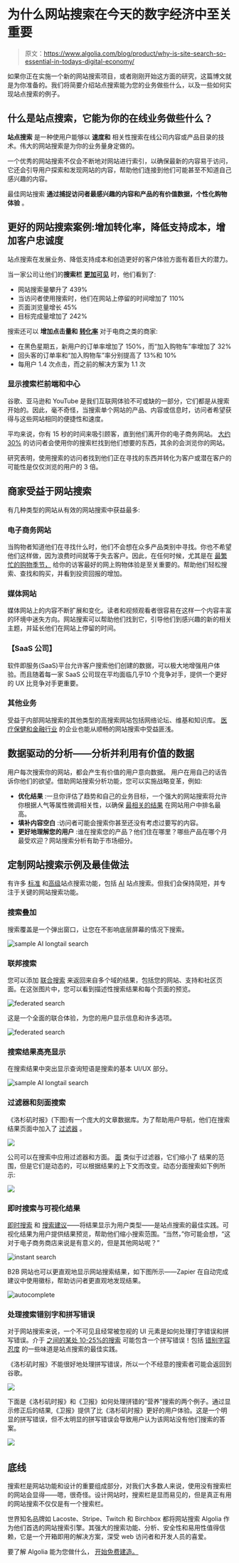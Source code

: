 # 为什么网站搜索在今天的数字经济中至关重要

> 原文：<https://www.algolia.com/blog/product/why-is-site-search-so-essential-in-todays-digital-economy/>

如果你正在实施一个新的网站搜索项目，或者刚刚开始这方面的研究，这篇博文就是为你准备的。我们将简要介绍站点搜索能为您的业务做些什么，以及一些如何实现站点搜索的例子。

## [](#what-is-site-search-and-what-can-it-do-for-your-online-business)什么是站点搜索，它能为你的在线业务做些什么？

**站点搜索** 是一种使用户能够以 **速度和** 相关性搜索在线公司内容或产品目录的技术。伟大的网站搜索是为你的业务量身定做的。

一个优秀的网站搜索不仅会不断地对网站进行索引，以确保最新的内容易于访问，它还会引导用户探索和发现网站的内容，帮助他们连接到他们可能甚至不知道自己感兴趣的内容。

最佳网站搜索 **通过捕捉访问者最感兴趣的内容和产品的有价值数据，个性化购物体验** 。

## [](#the-case-for-better-site-search-increase-conversion-lower-support-costs-grow-customer-loyalty)更好的网站搜索案例:增加转化率，降低支持成本，增加客户忠诚度

站点搜索在发展业务、降低支持成本和创造更好的客户体验方面有着巨大的潜力。

当一家公司让他们的**搜索栏** **[更加可见](https://totheweb.com/blog/b2b-website-usability/increase-website-engagement-with-more-prominent-on-site-search/)** 时，他们看到了:

*   网站搜索量攀升了 439%
*   当访问者使用搜索时，他们在网站上停留的时间增加了 110%
*   页面浏览量增长 45%
*   目标完成量增加了 242%

搜索还可以 **增加点击量和** [**转化率**](https://resources.algolia.com/ecommerce/casestudy-gymshark-retail-2?utm_campaign=FY23_%5Bcust%5D&utm_medium=email&utm_source=one_off&utm_content=BlackFriday_Recommend&utm_2nd_camp=B2B_Ecomm) 对于电商之类的商家:

*   在黑色星期五，新用户的订单率增加了 150%，而“加入购物车”率增加了 32%
*   回头客的订单率和“加入购物车”率分别提高了 13%和 10%
*   每用户 1.4 次点击，而之前的解决方案为 1.1 次

### [](#displaying-the-search-bar-front-and-center)显示搜索栏前端和中心

谷歌、亚马逊和 YouTube 是我们互联网体验不可或缺的一部分，它们都是从搜索开始的。因此，毫不奇怪，当搜索单个网站的产品、内容或信息时，访问者希望获得与这些网站相同的便捷性和速度。

平均来说，你有 15 秒的时间来吸引顾客，直到他们离开你的电子商务网站。 [大约 30%](https://cxl.com/blog/convert-visitors-improving-internal-site-search/#:~:text=According%20to%20Econsultancy%2C%20up%20to,average%20non%E2%80%93site%20search%20visitor.) 的访问者会使用你的搜索栏找到他们想要的东西，其余的会浏览你的网站。

研究表明，使用搜索的访问者找到他们正在寻找的东西并转化为客户或潜在客户的可能性是仅仅浏览的用户的 3 倍。

## [](#businesses-benefit-from-site-search)商家受益于网站搜索

有几种类型的网站从有效的网站搜索中获益最多:

### [](#ecommerce-sites)电子商务网站

当购物者知道他们在寻找什么时，他们不会想在众多产品类别中寻找。你也不希望他们这样做，因为浪费时间就等于失去客户。因此，在任何时候，尤其是在 [最繁忙的购物季节，](https://www.algolia.com/blog/ecommerce/black-friday-site-search/) 给你的访客最好的网上购物体验是至关重要的。帮助他们轻松搜索、查找和购买，并看到投资回报的增加。

### [](#media-sites)媒体网站

媒体网站上的内容不断扩展和变化。读者和视频观看者很容易在这样一个内容丰富的环境中迷失方向。网站搜索可以帮助他们找到它，引导他们到感兴趣的新的相关主题，并延长他们在网站上停留的时间。

### [](#saas-companies)【SaaS 公司】

软件即服务(SaaS)平台允许客户搜索他们创建的数据，可以极大地增强用户体验。而且随着每一家 SaaS 公司现在平均面临几乎[](https://www.priceintelligently.com/blog/state-of-saas-subscription-economy-saastock)10 个竞争对手，提供一个更好的 UX 比竞争对手更重要。

### [](#other-businesses)其他业务

受益于内部网站搜索的其他类型的高搜索网站包括网络论坛、维基和知识库。 [医疗保健和金融行业](https://www.algolia.com/blog/algolia/time-of-transformation-look-ahead/) 的企业也能从顺畅的网站搜索中受益匪浅。

## [](#data-driven-analytics-%e2%80%93-analyze-and-capitalize-on-valuable-data)数据驱动的分析——分析并利用有价值的数据

用户每次搜索你的网站，都会产生有价值的用户意向数据。 用户在用自己的话告诉你他们的欲望。借助网站搜索分析功能，您可以实施战略变革，例如:

*   **优化结果** :一旦你评估了趋势和自己的业务目标，一个强大的网站搜索将允许你根据人气等属性微调相关性，以确保 [最相关的结果](https://www.google.com/url?q=https://www.algolia.com/blog/how-algolia-tackled-the-relevance-problem-of-search-engines/&sa=D&source=editors&ust=1677766943506228&usg=AOvVaw3B74v-F9wrl-pr2cqNYKX-) 在网站用户中排名最高。
*   **填补内容空白** :访问者可能会搜索你甚至还没有考虑过要写的内容。
*   **更好地理解您的用户** :谁在搜索您的产品？他们住在哪里？哪些产品在哪个月最受欢迎？网站搜索分析有助于市场细分。

## [](#custom-site-search-examples-and-best-practices)定制网站搜索示例及最佳做法

有许多 [标准](https://www.algolia.com/blog/ecommerce/15-best-practices-for-ecommerce-on-site-search/) 和[高级](https://www.algolia.com/blog/product/the-ultimate-guide-to-site-search/)站点搜索功能，包括 [AI](https://www.algolia.com/blog/product/how-any-business-can-benefit-from-personalization-and-recommendations/) 站点搜索。但我们会保持简短，并专注于关键的网站搜索功能。

### [](#search-overlay)搜索叠加

搜索覆盖是一个弹出窗口，让您在不影响底层屏幕的情况下搜索。

![sample AI longtail search](img/476738da5d6797e9fcefac407ae7d0ba.png)

### [](#federated-search)联邦搜索

您可以添加 [联合搜索](https://www.algolia.com/blog/ux/what-is-federated-search/) 来返回来自多个域的结果，包括您的网站、支持和社区页面。在这张图片中，您可以看到描述性搜索结果和每个页面的预览。

![federated search](img/be79a6892c30a5c761b32b3aafeb3035.png)

这是一个全面的联合体验，为您的用户显示信息和许多选项。

![federated search](img/aaf97bb166950eef693698e1ec3c89e3.png)

### [](#search-results-highlighting)搜索结果高亮显示

在搜索结果中突出显示查询短语是搜索的基本 UI/UX 部分。

![sample AI longtail search](img/2986950bc4d2ee97562fadbb3a5eac80.png)

### [](#filters-and-faceted-search)过滤器和刻面搜索

《洛杉矶时报》(下图)有一个庞大的文章数据库。为了帮助用户导航，他们在搜索结果页面中加入了 [过滤器](https://docs.sajari.com/user-guide/integrating-search/filters/) 。

![](img/aad8f1bf048bb67e2e054d27e24ec733.png)

公司可以在搜索中应用过滤器和方面。 [面](https://www.algolia.com/blog/ux/faceted-search-an-overview/) 类似于过滤器，它们缩小了 结果的范围，但是它们是动态的，可以根据结果的上下文而改变。动态分面搜索如下例所示:

![](img/a6483fac28cbce9727e6502658d40704.png)

### [](#instant-search-with-visual-results)即时搜索与可视化结果

[即时搜索](https://www.search.io/blog/improve-your-site-search) 和 [搜索建议](https://www.search.io/blog/improve-ux-using-site-search/)——将结果显示为用户类型——是站点搜索的最佳实践。可视化结果为用户提供结果预览，帮助他们缩小搜索范围。“当然，”你可能会想，“这对于电子商务商店来说是有意义的，但是其他网站呢？”

![instant search](img/bd76ea61be05d22e325cccbf561bd3cb.png)

B2B 网站也可以更直观地显示网站搜索结果，如下图所示——Zapier 在自动完成建议中使用徽标，帮助访问者更直观地发现结果。

![autocomplete](img/b50d7c0aca1f8d82b889070617baa863.png)

### [](#handling-search-typos-and-misspellings)处理搜索错别字和拼写错误

对于网站搜索来说，一个不可见且经常被忽视的 UI 元素是如何处理打字错误和拼写错误。介于 [之间的某处 10-25%的搜索](https://linguistics.stackexchange.com/questions/35732/what-percentage-of-words-or-queries-are-misspelled-in-search-queries) 可能包含一个拼写错误！包括 [错别字容忍度](https://support.algolia.com/hc/en-us/articles/4406975253649-How-does-Algolia-handle-typing-mistakes-) 的一些味道是站点搜索的最佳实践。

《洛杉矶时报》不能很好地处理拼写错误，所以一个不经意的搜索者可能会返回到谷歌。

![](img/c8e9766bb0983d9e0ef60b4b1cbb834e.png)

下面是《洛杉矶时报》和《卫报》如何处理拼错的“营养”搜索的两个例子。通过显示修正后的结果,《卫报》提供了比《洛杉矶时报》更好的用户体验。这是一个明显的拼写错误，但不太明显的拼写错误会导致用户认为该网站没有他们搜索的答案。

‍![](img/72476e627ae60289ab93be33bdd9f277.png)

## [](#the-bottom-line)底线

搜索栏是网站功能和设计的重要组成部分，对我们大多数人来说，使用没有搜索栏的网站会显得——嗯，很奇怪。设计网站时，搜索栏是显而易见的，但是真正有用的网站搜索不仅仅是有一个搜索栏。

世界知名品牌如 Lacoste、Stripe、Twitch 和 Birchbox 都将网站搜索 Algolia 作为他们首选的网站搜索引擎。其强大的搜索功能、分析、安全性和易用性值得信赖，它是一个开箱即用的解决方案，深受 web 访问者和开发人员的喜爱。

要了解 Algolia 能为您做什么， [开始免费建造。](https://www.algolia.com/users/sign_up)
